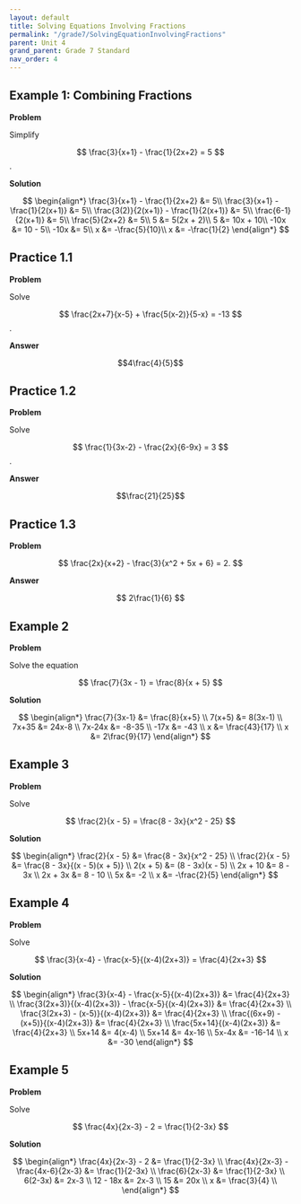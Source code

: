 ```yaml
---
layout: default
title: Solving Equations Involving Fractions
permalink: "/grade7/SolvingEquationInvolvingFractions"
parent: Unit 4
grand_parent: Grade 7 Standard
nav_order: 4
---
```


## Example 1: Combining Fractions

**Problem**

Simplify 

$$
\frac{3}{x+1} - \frac{1}{2x+2} = 5
$$.

**Solution**

$$
\begin{align*}
\frac{3}{x+1} - \frac{1}{2x+2} &= 5\\
\frac{3}{x+1} - \frac{1}{2(x+1)} &= 5\\
\frac{3(2)}{2(x+1)} - \frac{1}{2(x+1)} &= 5\\
\frac{6-1}{2(x+1)} &= 5\\
\frac{5}{2x+2} &= 5\\
5 &= 5(2x + 2)\\
5 &= 10x + 10\\
-10x &= 10 - 5\\
-10x &= 5\\
x &= -\frac{5}{10}\\
x &= -\frac{1}{2}
\end{align*}
$$

## Practice 1.1

**Problem**

Solve 

$$
\frac{2x+7}{x-5} + \frac{5(x-2)}{5-x} = -13
$$.

**Answer**

$$4\frac{4}{5}$$

## Practice 1.2

**Problem**

Solve 

$$
\frac{1}{3x-2} - \frac{2x}{6-9x} = 3
$$.

**Answer**

$$\frac{21}{25}$$

## Practice 1.3

**Problem**

$$
\frac{2x}{x+2} - \frac{3}{x^2 + 5x + 6} = 2.
$$

**Answer**

$$
2\frac{1}{6}
$$


## Example 2

**Problem**

Solve the equation

$$
\frac{7}{3x - 1} = \frac{8}{x + 5}
$$

**Solution**

$$
\begin{align*}
\frac{7}{3x-1} &= \frac{8}{x+5} \\
7(x+5) &= 8(3x-1) \\
7x+35 &= 24x-8 \\
7x-24x &= -8-35 \\
-17x &= -43 \\
x &= \frac{43}{17} \\
x &= 2\frac{9}{17}
\end{align*}
$$

## Example 3

**Problem**

Solve

$$
\frac{2}{x - 5} = \frac{8 - 3x}{x^2 - 25}
$$

**Solution**

$$
\begin{align*}
\frac{2}{x - 5} &= \frac{8 - 3x}{x^2 - 25} \\
\frac{2}{x - 5} &= \frac{8 - 3x}{(x - 5)(x + 5)} \\
2(x + 5) &= (8 - 3x)(x - 5) \\
2x + 10 &= 8 - 3x \\
2x + 3x &= 8 - 10 \\
5x &= -2 \\
x &= -\frac{2}{5}
\end{align*}
$$

## Example 4

**Problem**

Solve

$$
\frac{3}{x-4} - \frac{x-5}{(x-4)(2x+3)} = \frac{4}{2x+3}
$$

**Solution**

$$
\begin{align*}
\frac{3}{x-4} - \frac{x-5}{(x-4)(2x+3)} &= \frac{4}{2x+3} \\
\frac{3(2x+3)}{(x-4)(2x+3)} - \frac{x-5}{(x-4)(2x+3)} &= \frac{4}{2x+3} \\
\frac{3(2x+3) - (x-5)}{(x-4)(2x+3)} &= \frac{4}{2x+3} \\
\frac{(6x+9) - (x+5)}{(x-4)(2x+3)} &= \frac{4}{2x+3} \\
\frac{5x+14}{(x-4)(2x+3)} &= \frac{4}{2x+3} \\
5x+14 &= 4(x-4) \\
5x+14 &= 4x-16 \\
5x-4x &= -16-14 \\
x &= -30
\end{align*}
$$

## Example 5

**Problem**

Solve

$$
\frac{4x}{2x-3} - 2 = \frac{1}{2-3x}
$$

**Solution**

$$
\begin{align*}
\frac{4x}{2x-3} - 2 &= \frac{1}{2-3x} \\
\frac{4x}{2x-3} - \frac{4x-6}{2x-3} &= \frac{1}{2-3x} \\
\frac{6}{2x-3}  &= \frac{1}{2-3x} \\
6(2-3x) &= 2x-3 \\
12 - 18x &= 2x-3 \\
15 &= 20x \\
x &= \frac{3}{4}  \\
\end{align*}
$$





<!--stackedit_data:
eyJoaXN0b3J5IjpbLTE5MDI3OTM4ODUsLTE3MjUyMjA2OTJdfQ
==
-->